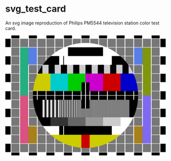 # svg_test_card
An svg image reproduction of Philips PM5544 television station color test card.

![reproduced PM5544 test card image](./pm5544.svg)
